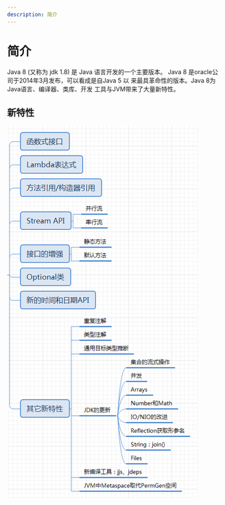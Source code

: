 ```yaml
---
description: 简介
---
```


# 简介

Java 8 (又称为 jdk 1.8) 是 Java 语言开发的一个主要版本。
Java 8 是oracle公司于2014年3月发布，可以看成是自Java 5 以
来最具革命性的版本。Java 8为Java语言、编译器、类库、开发
工具与JVM带来了大量新特性。

## 新特性
![新特性](/blogImg/jdk8new.png)


